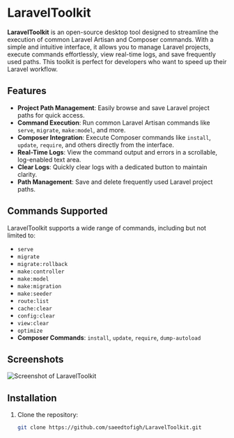 # LaravelToolkit

**LaravelToolkit** is an open-source desktop tool designed to streamline the execution of common Laravel Artisan and Composer commands. With a simple and intuitive interface, it allows you to manage Laravel projects, execute commands effortlessly, view real-time logs, and save frequently used paths. This toolkit is perfect for developers who want to speed up their Laravel workflow.

## Features

- **Project Path Management**: Easily browse and save Laravel project paths for quick access.
- **Command Execution**: Run common Laravel Artisan commands like `serve`, `migrate`, `make:model`, and more.
- **Composer Integration**: Execute Composer commands like `install`, `update`, `require`, and others directly from the interface.
- **Real-Time Logs**: View the command output and errors in a scrollable, log-enabled text area.
- **Clear Logs**: Quickly clear logs with a dedicated button to maintain clarity.
- **Path Management**: Save and delete frequently used Laravel project paths.

## Commands Supported

LaravelToolkit supports a wide range of commands, including but not limited to:

- `serve`
- `migrate`
- `migrate:rollback`
- `make:controller`
- `make:model`
- `make:migration`
- `make:seeder`
- `route:list`
- `cache:clear`
- `config:clear`
- `view:clear`
- `optimize`
- **Composer Commands**: `install`, `update`, `require`, `dump-autoload`

## Screenshots

![Screenshot of LaravelToolkit](./screenshot.png)

## Installation

1. Clone the repository:

   ```bash
   git clone https://github.com/saeedtofigh/LaravelToolkit.git
